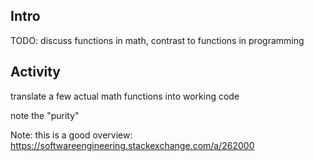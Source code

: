 ## Intro

TODO: discuss functions in math, contrast to functions in programming

## Activity

translate a few actual math functions into working code

note the "purity"


Note: this is a good overview: https://softwareengineering.stackexchange.com/a/262000